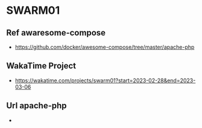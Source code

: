  # SWARM01
 ## Ref awaresome-compose
* https://github.com/docker/awesome-compose/tree/master/apache-php

 ## WakaTime Project
* https://wakatime.com/projects/swarm01?start=2023-02-28&end=2023-03-06

 ## Url apache-php
* 
